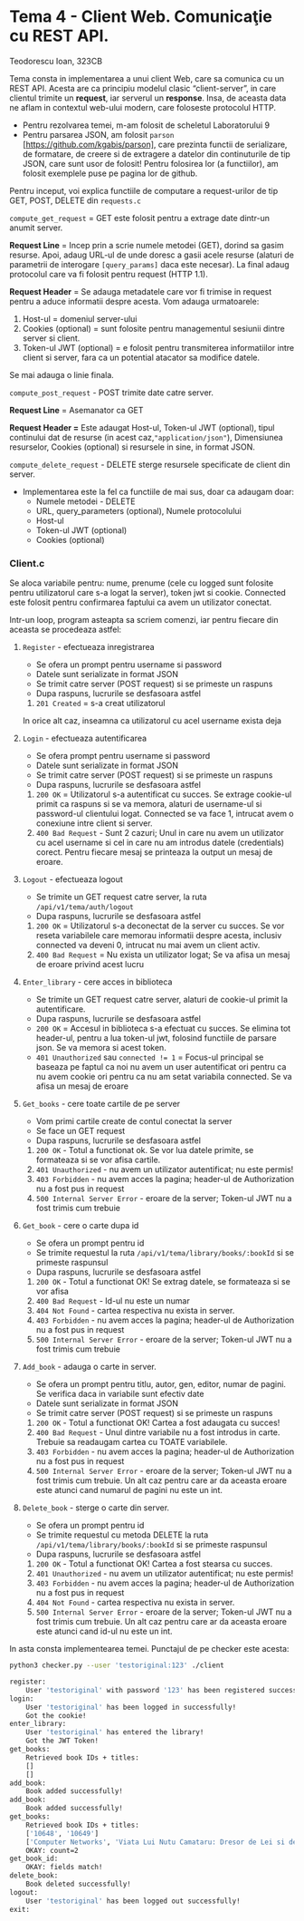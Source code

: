 # Tema 4 - Client Web. Comunicaţie cu REST API.

Teodorescu Ioan, 323CB

Tema consta in implementarea a unui client Web, care sa comunica cu un REST API. Acesta are ca 
principiu modelul clasic “client-server”, in care clientul trimite un **request**, iar serverul un 
**response**. Insa, de aceasta data ne aflam in contextul web-ului modern, care foloseste protocolul 
HTTP.

- Pentru rezolvarea temei, m-am folosit de scheletul Laboratorului 9
- Pentru parsarea JSON, am folosit `parson` [https://github.com/kgabis/parson], care prezinta functii
de serializare, de formatare, de creere si de extragere a datelor din continuturile de tip JSON, care
sunt usor de folosit! Pentru folosirea lor (a functiilor), am folosit exemplele puse pe pagina lor de
 github.

Pentru inceput, voi explica functiile de computare a request-urilor de tip GET, POST, DELETE din 
`requests.c`

`compute_get_request` = GET este folosit pentru a extrage date dintr-un anumit server. 

**Request Line** = Incep prin a scrie numele metodei (GET), dorind sa gasim resurse. Apoi, adaug 
URL-ul de unde doresc a gasii acele resurse (alaturi de parametrii de interogare `[query_params]` daca 
este necesar). La final adaug protocolul care va fi folosit pentru request (HTTP 1.1).


**Request Header** = Se adauga metadatele care vor fi trimise in request pentru a aduce informatii 
despre acesta. Vom adauga urmatoarele:

1. Host-ul = domeniul server-ului
2. Cookies (optional) = sunt folosite pentru managementul sesiunii dintre server si client. 
3. Token-ul JWT (optional) = e folosit pentru transmiterea informatiilor intre client si server, fara
 ca un potential atacator sa modifice datele.

Se mai adauga o linie finala.

`compute_post_request` - POST trimite date catre server. 

**Request Line** = Asemanator ca GET

**Request Header =** Este adaugat Host-ul, Token-ul JWT (optional), tipul continului dat de resurse 
(in acest caz,`"application/json"`), Dimensiunea resurselor, Cookies (optional) si resursele in sine, 
in format JSON. 

`compute_delete_request` - DELETE sterge resursele specificate de client din server.

- Implementarea este la fel ca functiile de mai sus, doar ca adaugam doar:
    - Numele metodei - DELETE
    - URL, query_parameters (optional), Numele protocolului
    - Host-ul
    - Token-ul JWT (optional)
    - Cookies (optional)

### Client.c

Se aloca variabile pentru: nume, prenume (cele cu logged sunt folosite pentru utilizatorul care s-a
 logat la server), token jwt si cookie. Connected este folosit pentru confirmarea faptului ca avem un 
 utilizator conectat.

Intr-un loop, program asteapta sa scriem comenzi, iar pentru fiecare din aceasta se procedeaza astfel:

1. `Register` - efectueaza inregistrarea
    - Se ofera un prompt pentru username si password
    - Datele sunt serializate in format JSON
    - Se trimit catre server (POST request) si se primeste un raspuns
    - Dupa raspuns, lucrurile se desfasoara astfel
    1. `201 Created` = s-a creat utilizatorul
    
    In orice alt caz, inseamna ca utilizatorul cu acel username exista deja
    
2. `Login` - efectueaza autentificarea
    - Se ofera prompt pentru username si password
    - Datele sunt serializate in format JSON
    - Se trimit catre server (POST request) si se primeste un raspuns
    - Dupa raspuns, lucrurile se desfasoara astfel
    1. `200 OK` = Utilizatorul s-a autentificat cu succes. Se extrage cookie-ul primit ca raspuns si 
    se va memora, alaturi de username-ul si password-ul clientului logat. Connected se va face 1, 
    intrucat avem o conexiune intre client si server.
    2. `400 Bad Request` - Sunt 2 cazuri; Unul in care nu avem un utilizator cu acel username si cel 
    in care nu am introdus datele (credentials) corect. Pentru fiecare mesaj se printeaza la output un 
    mesaj de eroare.
3. `Logout` - efectueaza logout
    - Se trimite un GET request catre server, la ruta `/api/v1/tema/auth/logout`
    - Dupa raspuns, lucrurile se desfasoara astfel
    1. `200 OK` = Utilizatorul s-a deconectat de la server cu succes. Se vor reseta variabilele care
     memorau informatii despre acesta, inclusiv connected va deveni 0, intrucat nu mai avem un client
      activ. 
    2. `400 Bad Request` = Nu exista un utilizator logat; Se va afisa un mesaj de eroare privind acest 
    lucru
4. `Enter_library` - cere acces in biblioteca
    - Se trimite un GET request catre server, alaturi de cookie-ul primit la autentificare.
    - Dupa raspuns, lucrurile se desfasoara astfel
    - `200 OK` = Accesul in biblioteca s-a efectuat cu succes. Se elimina tot header-ul, pentru a lua 
    token-ul jwt, folosind functiile de parsare json. Se va memora si acest token.
    - `401 Unauthorized` sau `connected != 1` = Focus-ul principal se baseaza pe faptul ca noi nu avem 
    un user autentificat ori pentru ca nu avem cookie ori pentru ca nu am setat variabila connected. Se va afisa un mesaj de eroare
5. `Get_books` - cere toate cartile de pe server
    - Vom primi cartile create de contul conectat la server
    - Se face un GET request
    - Dupa raspuns, lucrurile se desfasoara astfel
    1. `200 OK` - Totul a functionat ok. Se vor lua datele primite, se formateaza si se vor afisa cartile.
    2. `401 Unauthorized` - nu avem un utilizator autentificat; nu este permis!
    3. `403 Forbidden` - nu avem acces la pagina; header-ul de Authorization nu a fost pus in request
    4. `500 Internal Server Error` - eroare de la server; Token-ul JWT nu a fost trimis cum trebuie
6. `Get_book` - cere o carte dupa id
    - Se ofera un prompt pentru id
    - Se trimite requestul la ruta `/api/v1/tema/library/books/:bookId` si se primeste raspunsul
    - Dupa raspuns, lucrurile se desfasoara astfel
    1. `200 OK` - Totul a functionat OK! Se extrag datele, se formateaza si se vor afisa
    2. `400 Bad Request` - Id-ul nu este un numar
    3. `404 Not Found` - cartea respectiva nu exista in server.
    4. `403 Forbidden` - nu avem acces la pagina; header-ul de Authorization nu a fost pus in request
    5. `500 Internal Server Error` - eroare de la server; Token-ul JWT nu a fost trimis cum trebuie
7. `Add_book` - adauga o carte in server.
    - Se ofera un prompt pentru titlu, autor, gen, editor, numar de pagini. Se verifica daca in 
    variabile sunt efectiv date
    - Datele sunt serializate in format JSON
    - Se trimit catre server (POST request) si se primeste un raspuns
    1. `200 OK` - Totul a functionat OK! Cartea a fost adaugata cu succes!
    2. `400 Bad Request` - Unul dintre variabile nu a fost introdus in carte. Trebuie sa readaugam 
    cartea cu TOATE variabilele.
    3. `403 Forbidden` - nu avem acces la pagina; header-ul de Authorization nu a fost pus in request
    4. `500 Internal Server Error` - eroare de la server; Token-ul JWT nu a fost trimis cum trebuie. 
    Un alt caz pentru care ar da aceasta eroare este atunci cand numarul de pagini nu este un int.

    
8. `Delete_book` - sterge o carte din server.
    
    - Se ofera un prompt pentru id
    - Se trimite requestul cu metoda DELETE la ruta `/api/v1/tema/library/books/:bookId` si se primeste raspunsul
    - Dupa raspuns, lucrurile se desfasoara astfel
    1. `200 OK` - Totul a functionat OK! Cartea a fost stearsa cu succes.
    2. `401 Unauthorized` - nu avem un utilizator autentificat; nu este permis!
    3. `403 Forbidden` - nu avem acces la pagina; header-ul de Authorization nu a fost pus in request
    4. `404 Not Found` - cartea respectiva nu exista in server.
    5. `500 Internal Server Error` - eroare de la server; Token-ul JWT nu a fost trimis cum trebuie. Un alt caz pentru care ar da aceasta eroare este atunci cand id-ul nu este un int.
    

In asta consta implementearea temei. Punctajul de pe checker este acesta: 

```bash
python3 checker.py --user 'testoriginal:123' ./client

register: 
    User 'testoriginal' with password '123' has been registered successfully!
login: 
    User 'testoriginal' has been logged in successfully!
    Got the cookie!
enter_library: 
    User 'testoriginal' has entered the library!
    Got the JWT Token!
get_books: 
    Retrieved book IDs + titles: 
    []
    []
add_book: 
    Book added successfully!
add_book: 
    Book added successfully!
get_books: 
    Retrieved book IDs + titles: 
    ['10648', '10649']
    ['Computer Networks', 'Viata Lui Nutu Camataru: Dresor de Lei si de Fraieri']
    OKAY: count=2
get_book_id: 
    OKAY: fields match!
delete_book: 
    Book deleted successfully!
logout: 
    User 'testoriginal' has been logged out successfully!
exit:
```